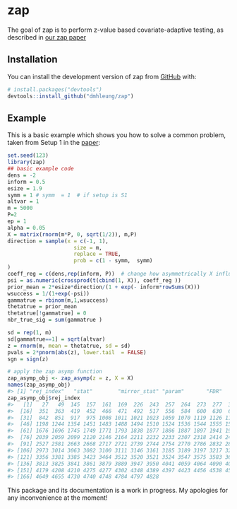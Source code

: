 
<!-- README.md is generated from README.Rmd. Please edit that file -->

# zap

<!-- badges: start -->
<!-- badges: end -->

The goal of zap is to perform z-value based covariate-adaptive testing,
as described in [our zap
paper](https://academic.oup.com/jrsssb/article/84/5/1886/7072884)

## Installation

You can install the development version of zap from
[GitHub](https://github.com/) with:

``` r
# install.packages("devtools")
devtools::install_github("dmhleung/zap")
```

## Example

This is a basic example which shows you how to solve a common problem,
taken from Setup 1 in the
[paper](https://academic.oup.com/jrsssb/article/84/5/1886/7072884):

``` r
set.seed(123)
library(zap)
## basic example code
dens = -2
inform = 0.5
esize = 1.9
symm = 1 # symm  = 1  # if setup is S1
altvar = 1
m = 5000
P=2
ep = 1
alpha = 0.05
X = matrix(rnorm(m*P, 0, sqrt(1/2)), m,P)
direction = sample(x = c(-1, 1),
                     size = m,
                     replace = TRUE,
                     prob = c(1 - symm,  symm)
)
coeff_reg = c(dens,rep(inform, P))  # change how asymmetrically X influence the probabilities
psi = as.numeric(crossprod(t(cbind(1, X)), coeff_reg ))
prior_mean = 2*esize*direction/(1 + exp(- inform*rowSums(X)))
wsuccess = 1/(1+exp(-psi))
gammatrue = rbinom(m,1,wsuccess)
thetatrue = prior_mean
thetatrue[!gammatrue] = 0
nbr_true_sig = sum(gammatrue )

sd = rep(1, m)
sd[gammatrue==1] = sqrt(altvar)
z = rnorm(m, mean = thetatrue, sd = sd)
pvals = 2*pnorm(abs(z), lower.tail  = FALSE)
sgn = sign(z) 

# apply the zap asymp function
zap_asymp_obj <- zap_asymp(z = z, X = X)
names(zap_asymp_obj)
#> [1] "rej_index"   "stat"        "mirror_stat" "param"       "FDR"
zap_asymp_obj$rej_index
#>   [1]   27   49  145  157  161  169  226  243  257  264  273  277  306  310  322
#>  [16]  351  363  419  452  466  471  492  517  556  584  600  630  693  732  749
#>  [31]  842  851  917  975 1008 1011 1021 1023 1059 1070 1119 1126 1131 1139 1170
#>  [46] 1198 1244 1354 1451 1483 1488 1494 1510 1524 1536 1544 1555 1585 1661 1672
#>  [61] 1676 1696 1745 1749 1771 1793 1838 1877 1886 1887 1897 1941 1971 1985 1993
#>  [76] 2039 2059 2099 2120 2146 2164 2211 2232 2233 2307 2318 2414 2445 2449 2486
#>  [91] 2527 2581 2663 2668 2717 2721 2739 2744 2754 2770 2786 2832 2848 2883 2947
#> [106] 2973 3014 3063 3082 3100 3111 3146 3161 3185 3189 3197 3217 3253 3287 3313
#> [121] 3356 3381 3385 3423 3464 3512 3520 3521 3524 3547 3575 3583 3609 3657 3773
#> [136] 3813 3825 3841 3861 3879 3889 3947 3950 4041 4059 4064 4090 4094 4150 4170
#> [151] 4179 4208 4210 4275 4277 4302 4348 4389 4397 4423 4456 4538 4544 4549 4567
#> [166] 4649 4655 4730 4740 4748 4784 4797 4828
```

This package and its documentation is a work in progress. My apologies
for any inconvenience at the moment!
